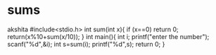 # sums
akshita
#include<stdio.h>
int sum(int x){
	if (x==0)
		return 0;
	return(x%10+sum(x/10));
}
int main(){
	int i;
	printf("enter the number");
	scanf("%d",&i);
	int s=sum(i);
	printf("%d",s);
	return 0;
}
